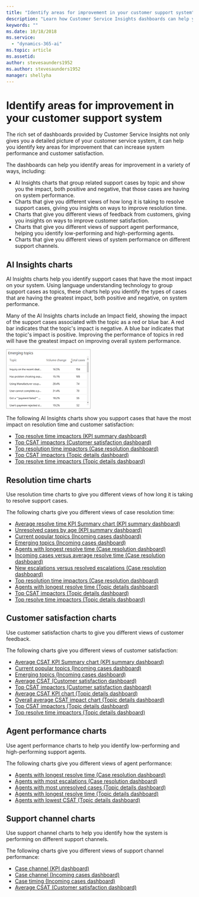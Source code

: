 ```yaml
---
title: "Identify areas for improvement in your customer support system"
description: "Learn how Customer Service Insights dashboards can help you identify areas for improvement in your customer support system."
keywords: ""
ms.date: 10/18/2018
ms.service:
  - "dynamics-365-ai"
ms.topic: article
ms.assetid: 
author: stevesaunders1952
ms.author: stevesaunders1952
manager: shellyha
---
```


# Identify areas for improvement in your customer support system

The rich set of dashboards provided by Customer Service Insights not only gives you a detailed picture of your customer service system, it can help you identify key areas for improvement that can increase system performance and customer satisfaction.

The dashboards can help you identify areas for improvement in a variety of ways, including:

* AI Insights charts that group related support cases by topic and show you the impact, both positive and negative, that those cases are having on system performance.
* Charts that give you different views of how long it is taking to resolve support cases, giving you insights on ways to improve resolution time.
* Charts that give you different views of feedback from customers, giving you insights on ways to improve customer satisfaction.
* Charts that give you different views of support agent performance, helping you identify low-performing and high-performing agents.
* Charts that give you different views of system performance on different support channels.

## AI Insights charts

AI Insights charts help you identify support cases that have the most impact on your system. Using language understanding technology to group support cases as topics, these charts help you identify the types of cases that are having the greatest impact, both positive and negative, on system performance.

Many of the AI Insights charts include an Impact field, showing the impact of the support cases associated with the topic as a red or blue bar. A red bar indicates that the topic's impact is negative. A blue bar indicates that the topic's impact is positive. Improving the performance of topics in red will have the greatest impact on improving overall system performance.

![Top resolve time impactors chart](media/ai-csi-top-resolve-time.png)

The following AI Insights charts show you support cases that have the most impact on resolution time and customer satisfaction:

* [Top resolve time impactors (KPI summary dashboard)](ai-csi-dash-kpi-summary#top-resolve-time-impactors-chart)
* [Top CSAT impactors (Customer satisfaction dashboard)](ai-csi-dash-CSAT#top-csat-impactors-chart)
* [Top resolution time impactors (Case resolution dashboard)](ai-csi-dash-case-resolution#top-resolution-time-impactors)
* [Top CSAT impactors (Topic details dashboard)](ai-csi-dash-topic-details#top-csat-impactors-chart)
* [Top resolve time impactors (Topic details dashboard)](ai-csi-dash-topic-details#top-resolve-time-impactors-chart)

## Resolution time charts

Use resolution time charts to give you different views of how long it is taking to resolve support cases.

The following charts give you different views of case resolution time:

* [Average resolve time KPI Summary chart (KPI summary dashboard)](ai-csi-dash-kpi-summary)
* [Unresolved cases by age (KPI summary dashboard)](ai-csi-dash-kpi-summary#unresolved-cases-by-age-chart)
* [Current popular topics (Incoming cases dashboard)](ai-csi-dash-incoming-cases#current-popular-topics-chart)
* [Emerging topics (Incoming cases dashboard)](ai-csi-dash-incoming-cases#emerging-topics-chart)
* [Agents with longest resolve time (Case resolution dashboard)](ai-csi-dash-case-resolutions#agents-with-longest-resolve-time-chart)
* [Incoming cases versus average resolve time (Case resolution dashboard)](ai-csi-dash-case-resolutions#incoming-cases-versus-average-resolve-time-chart)
* [New escalations versus resolved escalations (Case resolution dashboard)](ai-csi-dash-case-resolutions#new-escalations-versus-resolved-escalations-chart)
* [Top resolution time impactors (Case resolution dashboard)](ai-csi-dash-case-resolution#top-resolution-time-impactors)
* [Agents with longest resolve time (Topic details dashboard)](ai-csi-topic-details#agents-with-longest-resolve-time-chart)
* [Top CSAT impactors (Topic details dashboard)](ai-csi-dash-topic-details#top-csat-impactors-chart)
* [Top resolve time impactors (Topic details dashboard)](ai-csi-dash-topic-details#top-resolve-time-impactors-chart)

## Customer satisfaction charts

Use customer satisfaction charts to give you different views of customer feedback.

The following charts give you different views of customer satisfaction:

* [Average CSAT KPI Summary chart (KPI summary dashboard)](ai-csi-dash-kpi-summary)
* [Current popular topics (Incoming cases dashboard)](ai-csi-dash-incoming-cases#current-popular-topics-chart)
* [Emerging topics (Incoming cases dashboard)](ai-csi-dash-incoming-cases#emerging-topics-chart)
* [Average CSAT (Customer satisfaction dashboard)](ai-csi-dash-CSAT#average-csat-chart)
* [Top CSAT impactors (Customer satisfaction dashboard)](ai-csi-dash-CSAT#top-csat-impactors-chart)
* [Average CSAT KPI chart (Topic details dashboard)](ai-csi-dash-topic-details#topic-details-KPI-charts)
* [Overall average CSAT impact chart (Topic details dashboard)](ai-csi-dash-topic-details#overall-impact-charts)
* [Top CSAT impactors (Topic details dashboard)](ai-csi-dash-topic-details#top-csat-impactors-chart)
* [Top resolve time impactors (Topic details dashboard)](ai-csi-dash-topic-details#top-resolve-time-impactors-chart)

## Agent performance charts

Use agent performance charts to help you identify low-performing and high-performing support agents.

The following charts give you different views of agent performance:

* [Agents with longest resolve time (Case resolution dashboard)](ai-csi-dash-case-resolutions#agents-with-longest-resolve-time-chart)
* [Agents with most escalations (Case resolution dashboard)](ai-csi-dash-case-resolutions#agents-with-most-escalations-chart)
* [Agents with most unresolved cases (Topic details dashboard)](ai-csi-topic-details#agents-with-most-unresolved-cases-chart)
* [Agents with longest resolve time (Topic details dashboard)](ai-csi-topic-details#agents-with-longest-resolve-time-chart)
* [Agents with lowest CSAT (Topic details dashboard)](ai-csi-topic-details#agents-with-lowest-csat-chart)

## Support channel charts

Use support channel charts to help you identify how the system is performing on different support channels.

The following charts give you different views of support channel performance:

* [Case channel (KPI dashboard)](ai-csi-dash-kpi-summary#case-channels-chart)
* [Case channel (Incoming cases dashboard)](ai-csi-dash-incoming-cases#case-channels-chart)
* [Case timing (Incoming cases dashboard)](ai-csi-dash-incoming-cases#case-timing-chart)
* [Average CSAT (Customer satisfaction dashboard)](ai-csi-dash-CSAT#average-csat-chart)

